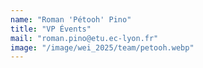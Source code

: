 ```yaml
---
name: "Roman 'Pétooh' Pino"
title: "VP Évents"
mail: "roman.pino@etu.ec-lyon.fr"
image: "/image/wei_2025/team/petooh.webp"
---
```

